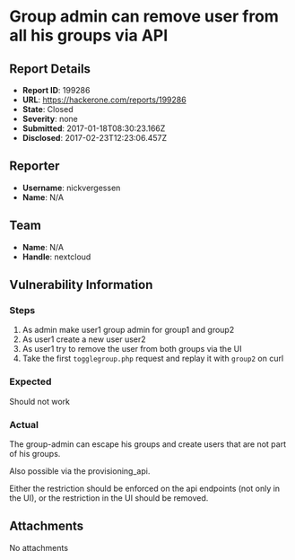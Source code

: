 # Group admin can remove user from all his groups via API

## Report Details
- **Report ID**: 199286
- **URL**: https://hackerone.com/reports/199286
- **State**: Closed
- **Severity**: none
- **Submitted**: 2017-01-18T08:30:23.166Z
- **Disclosed**: 2017-02-23T12:23:06.457Z

## Reporter
- **Username**: nickvergessen
- **Name**: N/A

## Team
- **Name**: N/A
- **Handle**: nextcloud

## Vulnerability Information
### Steps
1. As admin make user1 group admin for group1 and group2
2. As user1 create a new user user2
3. As user1 try to remove the user from both groups via the UI
4. Take the first `togglegroup.php` request and replay it with `group2` on curl

### Expected
Should not work

### Actual
The group-admin can escape his groups and create users that are not part of his groups.

Also possible via the provisioning_api.

Either the restriction should be enforced on the api endpoints (not only in the UI), or the restriction in the UI should be removed.


## Attachments
No attachments
